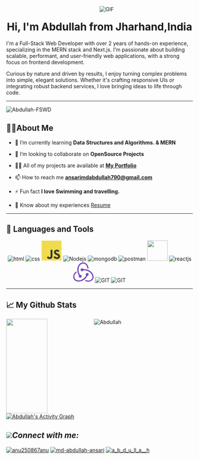 <img align="right" alt="GIF" src="https://miro.medium.com/max/700/0*FGD6BUzzZs1VJLuY.gif" width="50%"/>


<h1 align="center">Hi, I'm Abdullah from Jharhand,India</h1>
I'm a Full-Stack Web Developer with over 2 years of hands-on experience, specializing in the MERN stack and Next.js. I’m passionate about building scalable, performant, and user-friendly web applications, with a strong focus on frontend development.

Curious by nature and driven by results, I enjoy turning complex problems into simple, elegant solutions. Whether it's crafting responsive UIs or integrating robust backend services, I love bringing ideas to life through code.
<hr/>
<div></div>
<p align="left"> <img src="https://komarev.com/ghpvc/?username=Abdullah-FSWD&label=Profile%20views&color=0e75b6&style=flat" alt="Abdullah-FSWD" /> </p>



## 🙋‍♂️About  Me

- 🌱 I’m currently learning **Data Structures and Algorithms. & MERN**

- 👯 I’m looking to collaborate on **OpenSource Projects**

- 👨‍💻 All of my projects are available at **[My Portfolio](https://abdullah-portfolio.vercel.app/)**

- 📫 How to reach me **ansarimdabdullah790@gmail.com**

- ⚡ Fun fact **I love Swimming and travelling.**

- 📄 Know about my experiences [Resume](https://drive.google.com/file/d/1JxvyiE4iluqNosVmYpt0EFWPxIRpovNt/view?usp=sharing)

<hr/>


## 🚀 Languages and Tools

<p align="center">
      <img src="https://www.vectorlogo.zone/logos/w3_html5/w3_html5-icon.svg" alt="html" width="55" height="55"/>
      <img src="https://www.vectorlogo.zone/logos/w3_css/w3_css-icon.svg" alt="css" width="55" height="55"/>
      <img src="https://raw.githubusercontent.com/devicons/devicon/master/icons/javascript/javascript-original.svg" alt="javascript" width="55" height="55"/>
      <img src="https://www.vectorlogo.zone/logos/nodejs/nodejs-icon.svg" alt="Nodejs" width="55" height="55"/>
      <img src="https://www.vectorlogo.zone/logos/mongodb/mongodb-icon.svg" alt="mongodb"  height="55"/>
      <img src="https://www.vectorlogo.zone/logos/getpostman/getpostman-icon.svg" alt="postman" width="55" height="55"/>
      <img src="https://www.vectorlogo.zone/logos/expressjs/expressjs-icon.svg" width="55" height="55"/>
      <img src="https://www.vectorlogo.zone/logos/reactjs/reactjs-icon.svg" alt="reactjs" width="55" height="55"/>
      <img src="https://raw.githubusercontent.com/devicons/devicon/master/icons/redux/redux-original.svg" alt="redux" width="55" height="55"/>
      <img src="https://www.vectorlogo.zone/logos/git-scm/git-scm-icon.svg" alt="GIT" width="55" height="55" marginleft="15"/>
      <img src="https://www.svgrepo.com/show/354048/material-ui.svg" alt="GIT" width="55" height="55" marginleft="15"/>
</p>
<hr/>


## 📈 My Github Stats 
<div>
  <img align="left" src="https://github-readme-stats.vercel.app/api?username=Abdullah-FSWD&show_icons=true&theme=blue" height="255px" width="47%"/>
  <img align="left" src="https://github-readme-streak-stats.herokuapp.com/?user=Abdullah-FSWD&theme=blue" alt="Abdullah" height="255px" width="47%" />
</div>

<div>
  <a href="https://github.com/Abdullah-FSWD/github-readme-activity-graph"><img alt="Abdullah's Activity Graph" src="https://activity-graph.herokuapp.com/graph?username=Abdullah-FSWD&bg_color=0D1117&color=5BCDEC&line=5BCDEC&point=FFFFFF&hide_border=true" /></a>
</div
<hr/>

##  <i><img src="https://raw.githubusercontent.com/ShahriarShafin/ShahriarShafin/main/Assets/handshake.gif" width="80"/>Connect with me: </i>
<p align="left">
<a href="https://twitter.com/" target="blank"><img align="center" src="https://www.vectorlogo.zone/logos/twitter/twitter-official.svg" alt="anu250867anu" height="30" width="40" /></a>
<a href="https://linkedin.com/in/md-abdullah-ansari" target="blank"><img align="center" src="https://www.vectorlogo.zone/logos/linkedin/linkedin-icon.svg" alt="md-abdullah-ansari" height="30" width="40" /></a>
<!-- <a href="https://fb.com/anu.abckyadav" target="blank"><img align="center" src="https://www.vectorlogo.zone/logos/facebook/facebook-icon.svg" alt="anu.abckyadav" height="30" width="40" /></a> -->
<a href="https://www.instagram.com/a_b_d_u_ll_a__h" target="blank"><img align="center" src="https://raw.githubusercontent.com/rahuldkjain/github-profile-readme-generator/master/src/images/icons/Social/instagram.svg" alt="a_b_d_u_ll_a__h" height="30" width="40" /></a>   
</p>

      


      
      
      
